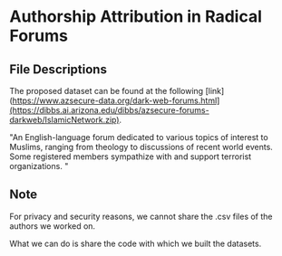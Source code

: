 #  Authorship Attribution in Radical Forums


## File Descriptions
The proposed dataset can be found at the following [link](https://www.azsecure-data.org/dark-web-forums.html](https://dibbs.ai.arizona.edu/dibbs/azsecure-forums-darkweb/IslamicNetwork.zip).

"An English-language forum dedicated to various topics of interest to Muslims, ranging from theology to discussions of recent world events. 
Some registered members sympathize with and support terrorist organizations. "


## Note
For privacy and security reasons, we cannot share the .csv files of the authors we worked on. 

What we can do is share the code with which we built the datasets.
